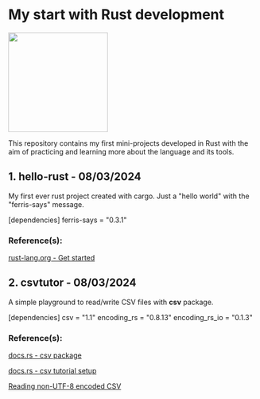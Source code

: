 # My start with Rust development
<img src="https://rustacean.net/assets/rustacean-orig-noshadow.png" width="200" />

<p>
This repository contains my first mini-projects developed in Rust with the aim of
practicing and learning more about the language and its tools.
</p>

## 1. hello-rust - 08/03/2024
<p>
My first ever rust project created with cargo. Just a "hello world" with the "ferris-says" message.
</p>

[dependencies]
ferris-says = "0.3.1"

### Reference(s):
<p> <a href="https://www.rust-lang.org/pt-BR/learn/get-started">rust-lang.org - Get started</a> </p>

## 2. csvtutor - 08/03/2024
<p>
A simple playground to read/write CSV files with <b>csv</b> package.
</p>

[dependencies]
csv = "1.1"
encoding_rs = "0.8.13"
encoding_rs_io = "0.1.3"

### Reference(s):
<p> <a href="https://docs.rs/csv/latest/csv/index.html">docs.rs - csv package</a> </p>
<p> <a href="https://docs.rs/csv/latest/csv/tutorial/index.html#setup">docs.rs - csv tutorial setup</a> </p>
<p> </p><a href="https://stackoverflow.com/questions/53826986/how-to-read-a-non-utf8-encoded-csv-file">Reading non-UTF-8 encoded CSV</a> </p>
